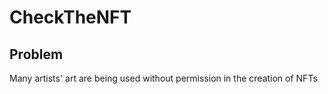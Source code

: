 # CheckTheNFT

## Problem
Many artists' art are being used without permission in the creation of NFTs
